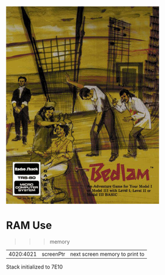 ![RAM Use](trs80bedlam.jpg)

# RAM Use

>>> memory

| | | |
| --- | --- | --- |
| 4020:4021 | screenPtr             | next screen memory to print to |


Stack initialized to 7E10
